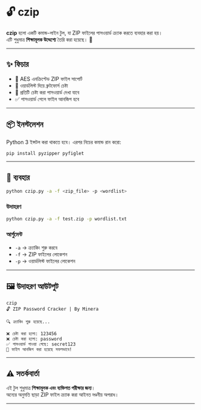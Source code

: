 # 🔓 czip

**czip** হলো একটি কমান্ড-লাইন টুল, যা ZIP ফাইলের পাসওয়ার্ড ক্র্যাক করতে ব্যবহার করা হয়।  
এটি শুধুমাত্র **শিক্ষামূলক উদ্দেশ্যে** তৈরি করা হয়েছে। 🚫

---

## ✨ ফিচার
- 🔑 AES এনক্রিপ্টেড ZIP ফাইল সাপোর্ট  
- 📖 ওয়ার্ডলিস্ট দিয়ে ব্রুটফোর্স চেষ্টা  
- 👀 প্রতিটি চেষ্টা করা পাসওয়ার্ড দেখা যাবে  
- ✅ পাসওয়ার্ড পেলে ফাইল আনজিপ হবে  

---

## 📦 ইনস্টলেশন
Python 3 ইন্সটল করা থাকতে হবে। এরপর নিচের কমান্ড রান করো:  

```bash
pip install pyzipper pyfiglet
```

---

## 🚀 ব্যবহার
```bash
python czip.py -a -f <zip_file> -p <wordlist>
```

### উদাহরণ
```bash
python czip.py -a -f test.zip -p wordlist.txt
```

### আর্গুমেন্ট
- `-a` → ক্র্যাকিং শুরু করবে  
- `-f` → ZIP ফাইলের লোকেশন  
- `-p` → ওয়ার্ডলিস্ট ফাইলের লোকেশন  

---

## 🖼 উদাহরণ আউটপুট
```
czip
🔓 ZIP Password Cracker | By Minera

🔍 ক্র্যাকিং শুরু হয়েছে...

❌ চেষ্টা করা হলো: 123456
❌ চেষ্টা করা হলো: password
✅ পাসওয়ার্ড পাওয়া গেছে: secret123
📁 ফাইল আনজিপ করা হয়েছে সফলভাবে!
```

---

## ⚠️ সতর্কবার্তা
এই টুল শুধুমাত্র **শিক্ষামূলক এবং ব্যক্তিগত পরীক্ষার জন্য**।  
অন্যের অনুমতি ছাড়া ZIP ফাইল ক্র্যাক করা আইনত দণ্ডনীয় অপরাধ।  

---
